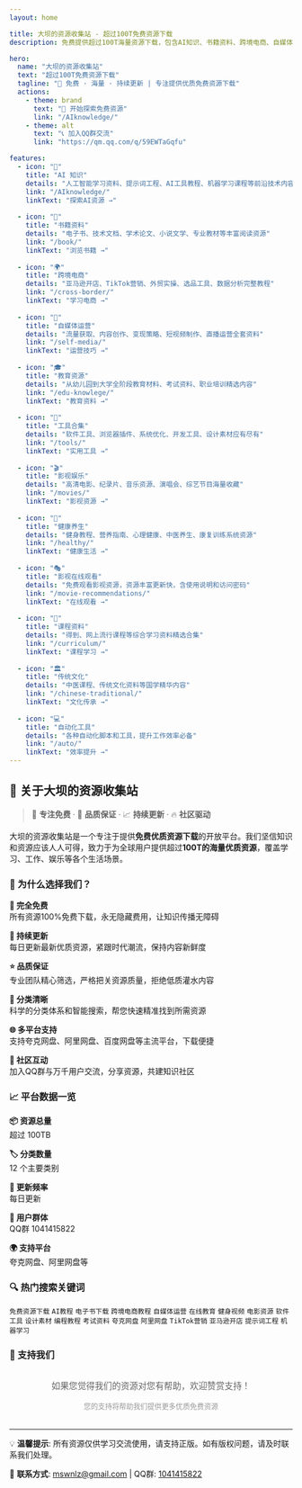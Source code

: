 ```yaml
---
layout: home

title: 大坝的资源收集站 - 超过100T免费资源下载
description: 免费提供超过100T海量资源下载，包含AI知识、书籍资料、跨境电商、自媒体、教育、健康、影视、工具等各类资源，持续更新，全部免费下载

hero:
  name: "大坝的资源收集站"
  text: "超过100T免费资源下载"
  tagline: "🚀 免费 · 海量 · 持续更新 | 专注提供优质免费资源下载"
  actions:
    - theme: brand
      text: "🚀 开始探索免费资源"
      link: "/AIknowledge/"
    - theme: alt
      text: "📞 加入QQ群交流"
      link: "https://qm.qq.com/q/59EWTaGqfu"

features:
  - icon: "🤖"
    title: "AI 知识"
    details: "人工智能学习资料、提示词工程、AI工具教程、机器学习课程等前沿技术内容"
    link: "/AIknowledge/"
    linkText: "探索AI资源 →"
  
  - icon: "📖"
    title: "书籍资料"
    details: "电子书、技术文档、学术论文、小说文学、专业教材等丰富阅读资源"
    link: "/book/"
    linkText: "浏览书籍 →"
  
  - icon: "🌍"
    title: "跨境电商"
    details: "亚马逊开店、TikTok营销、外贸实操、选品工具、数据分析完整教程"
    link: "/cross-border/"
    linkText: "学习电商 →"
  
  - icon: "📱"
    title: "自媒体运营"
    details: "流量获取、内容创作、变现策略、短视频制作、直播运营全套资料"
    link: "/self-media/"
    linkText: "运营技巧 →"
  
  - icon: "🎓"
    title: "教育资源"
    details: "从幼儿园到大学全阶段教育材料、考试资料、职业培训精选内容"
    link: "/edu-knowlege/"
    linkText: "教育资料 →"
  
  - icon: "🔧"
    title: "工具合集"
    details: "软件工具、浏览器插件、系统优化、开发工具、设计素材应有尽有"
    link: "/tools/"
    linkText: "实用工具 →"
  
  - icon: "🎬"
    title: "影视娱乐"
    details: "高清电影、纪录片、音乐资源、演唱会、综艺节目海量收藏"
    link: "/movies/"
    linkText: "影视资源 →"
  
  - icon: "💪"
    title: "健康养生"
    details: "健身教程、营养指南、心理健康、中医养生、康复训练系统资源"
    link: "/healthy/"
    linkText: "健康生活 →"
  
  - icon: "🎭"
    title: "影视在线观看"
    details: "免费观看影视资源，资源丰富更新快，含使用说明和访问密码"
    link: "/movie-recommendations/"
    linkText: "在线观看 →"
  
  - icon: "📝"
    title: "课程资料"
    details: "得到、网上流行课程等综合学习资料精选合集"
    link: "/curriculum/"
    linkText: "课程学习 →"
  
  - icon: "🏛️"
    title: "传统文化"
    details: "中医课程、传统文化资料等国学精华内容"
    link: "/chinese-traditional/"
    linkText: "文化传承 →"
  
  - icon: "💻"
    title: "自动化工具"
    details: "各种自动化脚本和工具，提升工作效率必备"
    link: "/auto/"
    linkText: "效率提升 →"
---
```


## 🚀 关于大坝的资源收集站

> 🎯 **专注免费** · 🌟 **品质保证** · 📈 **持续更新** · 🔥 **社区驱动**

大坝的资源收集站是一个专注于提供**免费优质资源下载**的开放平台。我们坚信知识和资源应该人人可得，致力于为全球用户提供超过**100T的海量优质资源**，覆盖学习、工作、娱乐等各个生活场景。

### 🎯 为什么选择我们？

<div class="advantages">

**💯 完全免费**  
所有资源100%免费下载，永无隐藏费用，让知识传播无障碍

**🔄 持续更新**  
每日更新最新优质资源，紧跟时代潮流，保持内容新鲜度

**⭐ 品质保证**  
专业团队精心筛选，严格把关资源质量，拒绝低质灌水内容

**🎯 分类清晰**  
科学的分类体系和智能搜索，帮您快速精准找到所需资源

**🌐 多平台支持**  
支持夸克网盘、阿里网盘、百度网盘等主流平台，下载便捷

**👥 社区互动**  
加入QQ群与万千用户交流，分享资源，共建知识社区

</div>

### 📈 平台数据一览

<div class="platform-stats">

**📦 资源总量**  
超过 100TB

**🏷️ 分类数量**  
12 个主要类别

**📅 更新频率**  
每日更新

**👥 用户群体**  
QQ群 1041415822

**🌍 支持平台**  
夸克网盘、阿里网盘等

</div>

### 🔍 热门搜索关键词

<div class="keyword-tags">

`免费资源下载` `AI教程` `电子书下载` `跨境电商教程` `自媒体运营` `在线教育` `健身视频` `电影资源` `软件工具` `设计素材` `编程教程` `考试资料` `夸克网盘` `阿里网盘` `TikTok营销` `亚马逊开店` `提示词工程` `机器学习`

</div>

### 💖 支持我们

<div style="text-align: center; margin: 2rem 0;">
  <p style="font-size: 1.1em; margin-bottom: 1rem; color: #666;">如果您觉得我们的资源对您有帮助，欢迎赞赏支持！</p>
  <div class="support-button">
    <stripe-buy-button
      buy-button-id="buy_btn_1Qur4TFE3lcYYI0Qm47QfSxG"
      publishable-key="pk_live_51Quq6zFE3lcYYI0QaKgeMb4WjyVVeUGqeXlVaT12Hz14n4c0DQaw6lhn8x28usxLa15qWNQJtGDJXdl7mWEy8qs400dkwj9I0J">
    </stripe-buy-button>
  </div>
  <p style="font-size: 0.9em; margin-top: 1rem; color: #999;">您的支持将帮助我们提供更多优质免费资源</p>
</div>

---

<div class="footer-info">

💡 **温馨提示**: 所有资源仅供学习交流使用，请支持正版。如有版权问题，请及时联系我们处理。

📧 **联系方式**: mswnlz@gmail.com | QQ群: [1041415822](https://qm.qq.com/q/59EWTaGqfu)

<UpdateTime />

</div>
